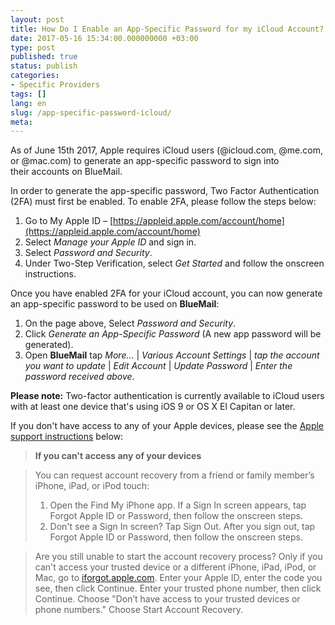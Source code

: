 ```yaml
---
layout: post
title: How Do I Enable an App-Specific Password for my iCloud Account?
date: 2017-05-16 15:34:00.000000000 +03:00
type: post
published: true
status: publish
categories:
- Specific Providers
tags: []
lang: en
slug: /app-specific-password-icloud/
meta:
---
```


As of June 15th 2017, Apple requires iCloud users (@icloud.com, @me.com, or @mac.com) to generate an app-specific password to sign into their accounts on BlueMail.

In order to generate the app-specific password, Two Factor Authentication (2FA) must first be enabled. To enable 2FA, please follow the steps below:

1. Go to My Apple ID – [https://appleid.apple.com/account/home](https://appleid.apple.com/account/home)
2. Select *Manage your Apple ID* and sign in.
3. Select *Password and Security*.
4. Under Two-Step Verification, select *Get Started* and follow the onscreen instructions.

Once you have enabled 2FA for your iCloud account, you can now generate an app-specific password to be used on **BlueMail**:
1. On the page above, Select *Password and Security*.
2. Click *Generate an App-Specific Password* (A new app password will be generated).
3. Open **BlueMail** tap *More...* \| *Various Account Settings* \| *tap the account you want to update* \| *Edit Account* \| *Update Password* \| *Enter the password received above*.

**Please note:** Two-factor authentication is currently available to iCloud users with at least one device that's using iOS 9 or OS X El Capitan or later.

If you don't have access to any of your Apple devices, please see the [Apple support instructions](https://support.apple.com/en-il/HT204921) below:

> **If you can't access any of your devices**

> You can request account recovery from a friend or family member’s iPhone, iPad, or iPod touch:
> 1. Open the Find My iPhone app. If a Sign In screen appears, tap Forgot Apple ID or Password, then follow the onscreen steps.
> 2. Don't see a Sign In screen? Tap Sign Out. After you sign out, tap Forgot Apple ID or Password, then follow the onscreen steps.

> Are you still unable to start the account recovery process? Only if you can't access your trusted device or a different iPhone, iPad, iPod, or Mac, go to [iforgot.apple.com](http://iforgot.apple.com). Enter your Apple ID, enter the code you see, then click Continue. Enter your trusted phone number, then click Continue. Choose "Don’t have access to your trusted devices or phone numbers." Choose Start Account Recovery.